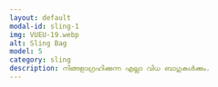 ```yaml
---
layout: default
modal-id: sling-1
img: VUEU-19.webp
alt: Sling Bag
model: 5
category: sling
description: നിങ്ങളാഗ്രഹിക്കുന്ന എല്ലാ വിധ ബാഗുകൾക്കും.
---
```

